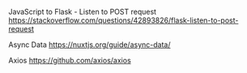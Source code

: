 JavaScript to Flask - Listen to POST request
https://stackoverflow.com/questions/42893826/flask-listen-to-post-request

Async Data
https://nuxtjs.org/guide/async-data/

Axios
https://github.com/axios/axios
